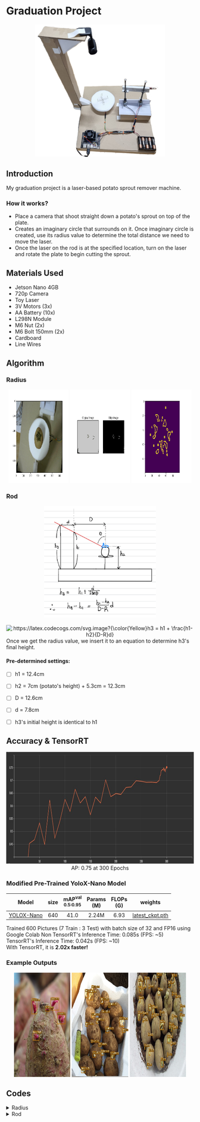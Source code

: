 # Graduation Project
<div align="center"><img src="machine_picture.jpg" width="350"></div>

## Introduction
My graduation project is a laser-based potato sprout remover machine.

### How it works?
* Place a camera that shoot straight down a potato's sprout on top of the plate. 
* Creates an imaginary circle that surrounds on it. Once imaginary circle is created, use its radius value to determine the total distance we need to move the laser. 
* Once the laser on the rod is at the specified location, turn on the laser and rotate the plate to begin cutting the sprout.

## Materials Used
* Jetson Nano 4GB
* 720p Camera
* Toy Laser
* 3V Motors (3x)
* AA Battery (10x)
* L298N Module
* M6 Nut (2x)
* M6 Bolt 150mm (2x)
* Cardboard
* Line Wires

## Algorithm
### Radius
<p align="center" width="100%">
    <img width="32%" img src="Results/3.png", height = "250", width = "350"> 
    <img width="32%" img src="Results/4.png", height = "250", width = "350"> 
    <img width="32%" img src="Results/5.png", height = "250", width = "350"> 
</p>

### Rod
<div align="center"><img src="Results/rod_formula.png" height = "300", width = "300"></div>
<br/>
<div align="center"><img src="https://latex.codecogs.com/svg.image?{\color{Yellow}h3&space;=&space;h1&space;&plus;&space;\frac{h1-h2}{D-R}d}" title="https://latex.codecogs.com/svg.image?{\color{Yellow}h3 = h1 + \frac{h1-h2}{D-R}d}" /></div>  
Once we get the radius value, we insert it to an equation to determine h3's final height.
<br/>

#### Pre-determined settings:
- [ ] h1 = 12.4cm
- [ ] h2 = 7cm (potato's height) + 5.3cm = 12.3cm
- [ ] D = 12.6cm
- [ ] d = 7.8cm
- [ ] h3's initial height is identical to h1  


## Accuracy & TensorRT
<div align="center"><img src="Results/accuracy-epoch.jpg" height = "300", width = "800"></div>
<div align="center">AP: 0.75 at 300 Epochs</div>

### Modified Pre-Trained YoloX-Nano Model
Model |size |mAP<sup>val<br>0.5:0.95 | Params<br>(M) |FLOPs<br>(G)| weights |
| ------        |:---:  |  :---:       |:---:     |:---:  | :---: |
|[YOLOX-Nano](./exps/example/yolox_voc/yolox_voc_s.py) |640  |41.0  | 2.24M |6.93 | [latest_ckpt.pth](./latest_ckpt.pth) |

Trained 600 Pictures (7 Train : 3 Test) with batch size of 32 and FP16 using Google Colab
Non TensorRT's Inference Time: 0.085s (FPS: ~5)  
TensorRT's Inference Time: 0.042s (FPS: ~10)  
With TensorRT, it is **2.02x faster!** 

### Example Outputs
<p align="center" width="100%">
    <img width="30%" img src="Results/images/4.jpg", height = "280", width = "300"> 
    <img width="30%" img src="Results/images/5.jpg", height = "280", width = "300"> 
    <img width="30%" img src="Results/images/7.jpg", height = "280", width = "300"> 
</p>
    
## Codes
<details>
<summary>Radius</summary>
    
```shell
#!/usr/bin/env python3
import numpy as np
import cv2 as cv
def radius(frame):
    image = frame
    image = cv.cvtColor(image, cv.COLOR_BGR2RGB)
    for i in range(480):
        for j in range(640):
                if int(image[i,j,0])>41 and int(image[i,j,1])>45 and int(image[i,j,2])>14:
                    image[i,j,0] = 200; image[i,j,1] = 200; image[i,j,2] = 200

    # convert image to canny
    edges = cv.Canny(image, 30, 100)
    edges = np.array(edges)

    # crop image to 100-100
    image = edges[190:290, 270:370]

    a, b, c, d = [0, 0], [0, 0], [0, 0], [0, 0]

    # algorithm for finding radius 1
    for j in range(83):
        if j>14:
            for i in range(83):        
                if image[i,j] == 255:
                    a = [i,j]  
                    break
                else:
                    continue            
            if a!=[0,0]:
                break
            else:
                continue
        else:
            continue


    for j in range(83):
        if j>12:
            for i in range(83):        
                if image[i,82-j] == 255:
                    c = [i,82-j]  
                    break
                else:
                    continue            
            if c!=[0,0]:
                break
            else:
                continue
        else:
            continue


    for i in range(83):
        if i>25:
            for j in range(83):       
                if image[i,j] == 255:
                    d = [i,j]  
                    break
                else:
                    continue            
            if d!=[0,0]:
                break
            else:
                continue
        else:
            continue

    for i in range(83):
        for j in range(83):
        
            if image[82-i,j] == 255:
                b = [82-i,j]  
                break
            else:
                continue            
        if b!=[0,0]:
            break
        else:
            continue
    
    O = [(b[0] + d[0])/2, (a[1] + c[1]) / 2]
    distance = []
    distance.append(np.sqrt((a[0] - O[0]) ** 2 + (a[1] - O[1]) ** 2))
    distance.append(np.sqrt((b[0] - O[0]) ** 2 + (b[1] - O[1]) ** 2))
    distance.append(np.sqrt((c[0] - O[0]) ** 2 + (c[1] - O[1]) ** 2))
    distance.append(np.sqrt((d[0] - O[0]) ** 2 + (d[1] - O[1]) ** 2))

    # setting up appropriate radius
    R = 0.94*max(distance)+abs((max(O)-50)/8)
    return 
```                       
</details>
    
<details>
<summary>Rod</summary>
```shell
    #!/usr/bin/env python3
    def h3_height(x):
        if x == 50:
            R = 2
        else:
            x = round(x,1)
            R = (2*x)/50 
    
        h1 = 19.8
        h2 = 5.3 + 5.4
        d = 7.8
        D = 12.6

        full_h3 = h1 + ((h1-h2)*d/(D-R))
        h3 = round(full_h3 - 7.4, 1)
    
        return h3
```                       
</details>

                           
## Files Added/Modified
### Added:
* plate.py
* rod.py
* latest_ckpt.pth
* main.py
* radius.py
* train_log.txt
* YOLOX Linux Commands.txt
### Modified:
* voc.py
* voc_classes.py
* coco_classes.py
* voc_eval.py
* yolox_voc_s
